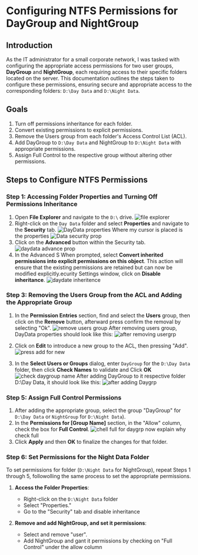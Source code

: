 # Configuring NTFS Permissions for DayGroup and NightGroup
## Introduction

As the IT administrator for a small corporate network, I was tasked with configuring the appropriate access permissions 
for two user groups, **DayGroup** and **NightGroup**, each requiring access to their specific folders located on the server.
This documentation outlines the steps taken to configure these permissions, ensuring secure and appropriate access to the 
corresponding folders: `D:\Day Data` and `D:\Night Data`.

## Goals

1. Turn off permissions inheritance for each folder.
2. Convert existing permissions to explicit permissions.
3. Remove the Users group from each folder's Access Control List (ACL).
4. Add DayGroup to `D:\Day Data` and NightGroup to `D:\Night Data` with appropriate permissions.
5. Assign Full Control to the respective group without altering other permissions.

## Steps to Configure NTFS Permissions

### Step 1: Accessing Folder Properties and Turning Off Permissions Inheritance

1. Open **File Explorer** and navigate to the `D:\` drive.
  ![file explorer](https://github.com/user-attachments/assets/80c8b467-37c6-4f95-8aac-e99de91bf7ec)
2. Right-click on the `Day Data` folder and select **Properties** and navigate to the **Security** tab.
  ![DayData properties](https://github.com/user-attachments/assets/c1cbcc34-325c-4032-a071-f328f2109dd8)
   Where my cursor is placed is the properties
    ![Data security prop](https://github.com/user-attachments/assets/4aad66d9-322e-4c1d-b83e-00da30546619)
3. Click on the **Advanced** button within the Security tab.
   ![daydata advance prop](https://github.com/user-attachments/assets/c7140689-2ba4-4e79-af46-dc2fd198297c)
5. In the Advanced S When prompted, select **Convert inherited permissions into explicit permissions on this object**. This action will ensure that the existing permissions are retained but can now be modified explicitly.ecurity Settings window, click on **Disable inheritance**.
   ![daydate inheritence](https://github.com/user-attachments/assets/aeb8bb96-122c-4953-9972-e808c7b8f6ac)

### Step 3: Removing the Users Group from the ACL and  Adding the Appropriate Group

1. In the **Permission Entries** section, find and select the **Users** group, then click on the **Remove** button, afterward press confirm the removal by selecting "Ok".
  ![remove users group](https://github.com/user-attachments/assets/7a4c4b3c-8e68-4830-b425-4e7e1122996f)
  After removing users group, DayData properties should look like this: ![after removing usergrp](https://github.com/user-attachments/assets/71cbf77e-08c1-4d59-81ad-eb27d94868de)

2. Click on **Edit** to introduce a new group to the ACL, then pressing "Add".
  ![press add for new](https://github.com/user-attachments/assets/f7d125f0-20cf-4638-b7cd-8a0e8de156f5)

3. In the **Select Users or Groups** dialog, enter `DayGroup` for the `D:\Day Data` folder, then click **Check Names** to validate and Click **OK** 
  ![check daygroup name](https://github.com/user-attachments/assets/2beba819-168f-4e4e-9c9f-045e72011964)
After adding DayGroup to it respective folder D:\Day Data, it should look like this:
![after adding Daygrp](https://github.com/user-attachments/assets/d0c7a8de-1705-4ea7-9c73-3fca5a089517)


### Step 5: Assign Full Control Permissions

1. After adding the appropriate group, select the group "DayGroup" for `D:\Day Data` or `NightGroup` for `D:\Night Data`).
2. In the **Permissions for [Group Name]** section, in the "Allow" column, check the box for **Full Control**.
  ![chell full for daygrp](https://github.com/user-attachments/assets/6606d4fd-3285-4910-85eb-787c901e3e53)
now explain why check full
4. Click **Apply** and then **OK** to finalize the changes for that folder.


### Step 6: Set Permissions for the Night Data Folder
To set permissions for folder (`D:\Night Data` for NightGroup), repeat Steps 1 through 5, followolling the same process to set the appropriate permissions.

1. **Access the Folder Properties**:
   - Right-click on the `D:\Night Data` folder
   - Select "Properties."
   - Go to the "Security" tab and disable inheritance

4. **Remove and add NightGroup, and set it permissions**:
   - Select and remove "user".
   - Add NightGroup and gant it permissions by checking on "Full Control" under the allow column

     
